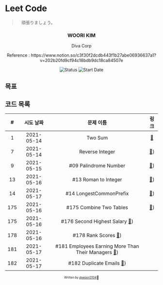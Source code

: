 # Leet Code

>　頑張りましょう。

<div align="center">

<h3> WOORI KIM </h3>
<p> Diva Corp </p>
<p> Reference : https://www.notion.so/c3f30f2dcdb443f1b27abe06936637a1?v=202b20fd9cf94c18bdb9dc18ca84507e </p>

![Status](https://img.shields.io/badge/MunziYa-blue.svg)
![Start Date](https://img.shields.io/badge/Start%20Date-2021--05--13-23d16b.svg)



</div>

## 목표


## 코드 목록

| # | 시도 날짜  | 문제 이름 |             링크             |
| :--: | :--------: | :-------: | :--------------------------: |
|  1   | 2021-05-14 | Two Sum| [:link:](code/001TwoSum.cs) |
|  7   | 2021-05-14 | Reverse Integer| [:link:](code/007ReverseInteger.cs)) |
|  9   | 2021-05-15 | #09 Palindrome Number| [:link:](code/009PalindromeNumber.cs)) |
|  13   | 2021-05-16 | #13 Roman to Integer| [:link:](code/013RomantoInteger.cs)) |
|  14   | 2021-05-17 | #14 LongestCommonPrefix| [:link:](code/014LongestCommonPrefix.cs)) |
|  175   | 2021-05-16 | #175 Combine Two Tables| [:link:](Sql/175CombineTwoTables.sql)) |
|  175   | 2021-05-16 | #176 Second Highest Salary [:link:](Sql/176SecondHighestSalary.sql)) |
|  178   | 2021-05-16 | #178 Rank Scores [:link:](Sql/178RankScores.sql)) |
|  181   | 2021-05-17 | #181 Employees Earning More Than Their Managers [:link:](Sql/181EmployeesEarningMore.sql)) |
|  182   | 2021-05-17 | #182 Duplicate Emails [:link:](Sql/182DuplicateEmails.sql)) |
<div align="center">

<sub><sup>Written by <a href="https://github.com/woori3104">@woori3104</a></sup></sub><small>🍕</small>

</div>